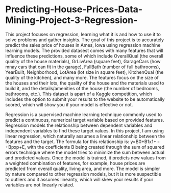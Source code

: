 # Predicting-House-Prices-Data-Mining-Project-3-Regression-

This project focuses on regression, learning what it is and how to use it to solve problems and gather insights. The goal of this project is to accurately predict the sales price of houses in Ames, Iowa using regression machine learning models. The provided datasest comes with many features that will influence these predictions, some of which include OverallQual (the overall quality of the house materials), GrLivArea (square feet), GarageCars (how mnay cars that can fit in the garage), FullBath (number of full bathrooms), YearBuilt, Neighborhood, LotArea (lot size in square feet), KitchenQual (the quality of the kitchen), and many more. The features focus on the size of the houses and their lots, the quality of the house and the materials used to build it, and the details/amenities of the house (the number of bedrooms, bathrooms, etc.). This dataset is apart of a Kaggle competition, which includes the option to submit your results to the website to be automatically scored, which will show you if your model is effective or not. 

Regression is a supervised machine learning technique commonly used to predict a continuous, numerical target variable based on provided features. Regression models the relationship between dependent variables and independent variables to find these target values. In this project, I am using linear regression, which naturally assumes a linear relationship between the features and the target. The formula for this relationship is: y=B0​+B1​x1​+⋯+Bp​xp​+E, with the coefficients B being created through the sum of squared errors technique where the model tries to minimize the sum between actual and predicted values. Once the model is trained, it predicts new values from a weighted combination of features, for example, house prices are predicted from overall quality, living area, and more. The model is simpler by nature compared to other regression models, but it is more suspectible to outliers and it assumes linearity, which will skew your results if your variables are not linearly related. 
